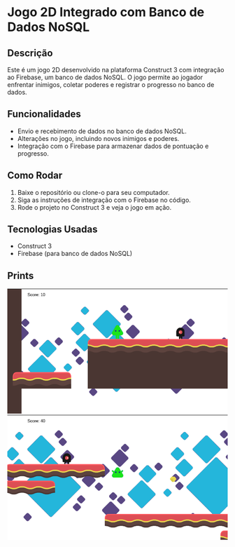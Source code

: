 # Jogo 2D Integrado com Banco de Dados NoSQL

## Descrição
Este é um jogo 2D desenvolvido na plataforma Construct 3 com integração ao Firebase, um banco de dados NoSQL. O jogo permite ao jogador enfrentar inimigos, coletar poderes e registrar o progresso no banco de dados.

## Funcionalidades
- Envio e recebimento de dados no banco de dados NoSQL.
- Alterações no jogo, incluindo novos inimigos e poderes.
- Integração com o Firebase para armazenar dados de pontuação e progresso.

## Como Rodar
1. Baixe o repositório ou clone-o para seu computador.
2. Siga as instruções de integração com o Firebase no código.
3. Rode o projeto no Construct 3 e veja o jogo em ação.

## Tecnologias Usadas
- Construct 3
- Firebase (para banco de dados NoSQL)

## Prints
![Imagem do Jogo](https://github.com/EderJrDev/constructor3-simple-game/blob/main/prints/img-1.png)
![Imagem do Jogo](https://github.com/EderJrDev/constructor3-simple-game/blob/main/prints/img-2.png)
